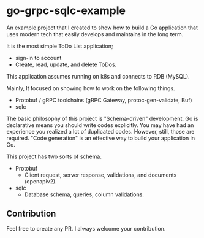 # go-grpc-sqlc-example

An example project that I created to show how to build a Go application that uses modern
tech that easily develops and maintains in the long term.

It is the most simple ToDo List application;
- sign-in to account
- Create, read, update, and delete ToDos.

This application assumes running on k8s and connects to RDB (MySQL).

Mainly, It focused on showing how to work on the following things.

- Protobuf / gRPC toolchains (gRPC Gateway, protoc-gen-validate, Buf)
- sqlc

The basic philosophy of this project is "Schema-driven" development.
Go is declarative means you should write codes explicitly.
You may have had an experience you realized a lot of duplicated codes. However, still, those are required.
"Code generation" is an effective way to build your application in Go.

This project has two sorts of schema. 

- Protobuf
    - Client request, server response, validations, and documents (openapiv2).
- sqlc
    - Database schema, queries, column validations.

## Contribution

Feel free to create any PR.
I always welcome your contribution.
